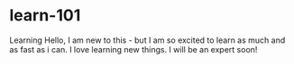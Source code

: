 # learn-101
Learning
Hello, I am new to this - but I am so excited to learn as much and as fast as i can.  I love learning new things. I will be an expert soon!
